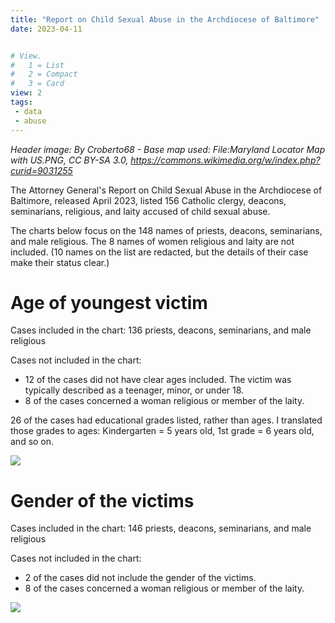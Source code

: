 ```yaml
---
title: "Report on Child Sexual Abuse in the Archdiocese of Baltimore"
date: 2023-04-11


# View.
#   1 = List
#   2 = Compact
#   3 = Card
view: 2
tags:
 - data
 - abuse
---
```


_Header image: By Croberto68 - Base map used: File:Maryland Locator Map with US.PNG, CC BY-SA 3.0, https://commons.wikimedia.org/w/index.php?curid=9031255_

The Attorney General's Report on Child Sexual Abuse in the Archdiocese of Baltimore, released April 2023, listed 156 Catholic clergy, deacons, seminarians, religious, and laity accused of child sexual abuse. 

The charts below focus on the 148 names of priests, deacons, seminarians, and male religious. The 8 names of women religious and laity are not included. (10 names on the list are redacted, but the details of their case make their status clear.)

# Age of youngest victim

Cases included in the chart: 136 priests, deacons, seminarians, and male religious

Cases not included in the chart: 

* 12 of the cases did not have clear ages included. The victim was typically described as a teenager, minor, or under 18.
* 8 of the cases concerned a woman religious or member of the laity.

26 of the cases had educational grades listed, rather than ages. I translated those grades to ages: Kindergarten = 5 years old, 1st grade = 6 years old, and so on. 

![](/uploads/baltimore-report/Age_Baltimore.png)

# Gender of the victims 

Cases included in the chart: 146 priests, deacons, seminarians, and male religious

Cases not included in the chart: 

* 2 of the cases did not include the gender of the victims. 
* 8 of the cases concerned a woman religious or member of the laity.

![](/uploads/baltimore-report/Gender_Baltimore.png)
